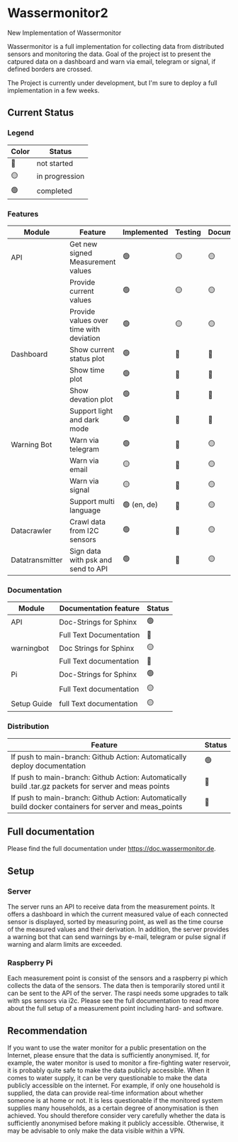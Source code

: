 # Wassermonitor2

New Implementation of Wassermonitor

Wassermonitor is a full implementation for collecting data from distributed sensors and monitoring the data. Goal of the project ist to present the catpured data on a dashboard and warn via email, telegram or signal, if defined borders are crossed.

The Project is currently under development, but I'm sure to deploy a full implementation in a few weeks.

## Current Status

### Legend

| Color | Status         |
|-------|----------------|
| 🔴    | not started    |
| 🟡    | in progression |
| 🟢    | completed      |

### Features

| Module          | Feature                                 | Implemented  | Testing | Documentation |
|-----------------|-----------------------------------------|--------------|---------|---------------|
| API             | Get new signed Measurement values       | 🟢           | 🟡      | 🟡            |
|                 | Provide current values                  | 🟢           | 🟡      | 🟡            |
|                 | Provide values over time with deviation | 🟢           | 🟡      | 🟡            |
| Dashboard       | Show current status plot                | 🟢           | 🔴      | 🔴            |
|                 | Show time plot                          | 🟢           | 🔴      | 🔴            |
|                 | Show devation plot                      | 🟢           | 🔴      | 🔴            |
|                 | Support light and dark mode             | 🟢           | 🔴      | 🔴            |
| Warning Bot     | Warn via telegram                       | 🟢           | 🔴      | 🟡            |
|                 | Warn via email                          | 🟡           | 🔴      | 🟡            |
|                 | Warn via signal                         | 🟡           | 🔴      | 🟡            |
|                 | Support multi language                  | 🟢  (en, de) | 🔴      | 🟡            |
| Datacrawler     | Crawl data from I2C sensors             | 🟢           | 🔴      | 🟡            |
| Datatransmitter | Sign data with psk and send to API      | 🟢           | 🔴      | 🟡            |

### Documentation
| Module      | Documentation feature   | Status |
|-------------|-------------------------|--------|
| API         | Doc-Strings for Sphinx  | 🟢     |
|             | Full Text Documentation | 🔴     |
| warningbot  | Doc Strings for Sphinx  | 🟡     |
|             | Full Text documentation | 🔴     |
| Pi          | Doc-Strings for Sphinx  | 🟢     |
|             | Full Text documentation | 🟡     |
| Setup Guide | full Text documentation | 🟡     |


### Distribution

| Feature                                                                                                 | Status |
|---------------------------------------------------------------------------------------------------------|--------|
| If push to main-branch: Github Action: Automatically deploy documentation                               | 🟢     | 
| If push to main-branch: Github Action: Automatically build .tar.gz packets for server and meas points   | 	🔴    |
| If push to main-branch: Github Action: Automatically build docker containers for server and meas_points | 	🔴    |

## Full documentation

Please find the full documentation under https://doc.wassermonitor.de. 


## Setup


### Server

The server runs an API to receive data from the measurement points. It offers a dashboard in which the current measured value of each connected sensor is displayed, sorted by measuring point, as well as the time course of the measured values and their derivation. 
In addition, the server provides a warning bot that can send warnings by e-mail, telegram or pulse signal if warning and alarm limits are exceeded.
 

### Raspberry Pi

Each measurement point is consist of the sensors and a raspberry pi which collects the data of the sensors. The data then is temporarily stored until it can be sent to the API of the server. The raspi needs some upgrades to talk with sps sensors via i2c. Please see the full documentation to
read more about the full setup of a measurement point including hard- and software.

## Recommendation

If you want to use the water monitor for a public presentation on the Internet, please ensure that the data is sufficiently anonymised. If, for example, the water monitor is used to monitor a fire-fighting water reservoir, it is probably quite safe to make the data publicly accessible.
When it comes to water supply, it can be very questionable to make the data publicly accessible on the internet. For example, if only one household is supplied, the data can provide real-time information about whether someone is at home or not. It is less questionable if the monitored system supplies many households, as a certain degree of anonymisation is then achieved. 
You should therefore consider very carefully whether the data is sufficiently anonymised before making it publicly accessible. Otherwise, it may be advisable to only make the data visible within a VPN.





